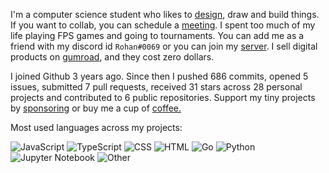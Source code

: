 I'm a computer science student who likes to [design](https://www.behance.net/rohzzn), draw and build things. If you want to collab, you can schedule a [meeting](https://calendly.com/rohzzn/meet). I spent too much of my life playing FPS games and going to tournaments. You can add me as a friend with my discord id `Rohan#0069` or you can join my [server](https://discord.com/invite/gubvkKGskx). I sell digital products on [gumroad](https://rohzzn.gumroad.com/), and they cost zero dollars.

I joined Github 3 years ago. Since then I pushed 686 commits, opened 5 issues, submitted 7 pull requests, received 31 stars across 28 personal projects and contributed to 6 public repositories. Support my tiny projects by [sponsoring](https://github.com/sponsors/rohzzn) or buy me a cup of [coffee.]()

Most used languages across my projects:

![JavaScript](https://img.shields.io/static/v1?style=flat-square&label=%E2%A0%80&color=555&labelColor=%23f1e05a&message=JavaScript%EF%B8%B154.9%25)
![TypeScript](https://img.shields.io/static/v1?style=flat-square&label=%E2%A0%80&color=555&labelColor=%233178c6&message=TypeScript%EF%B8%B120.2%25)
![CSS](https://img.shields.io/static/v1?style=flat-square&label=%E2%A0%80&color=555&labelColor=%23563d7c&message=CSS%EF%B8%B19.3%25)
![HTML](https://img.shields.io/static/v1?style=flat-square&label=%E2%A0%80&color=555&labelColor=%23e34c26&message=HTML%EF%B8%B16.5%25)
![Go](https://img.shields.io/static/v1?style=flat-square&label=%E2%A0%80&color=555&labelColor=%2300ADD8&message=Go%EF%B8%B13.5%25)
![Python](https://img.shields.io/static/v1?style=flat-square&label=%E2%A0%80&color=555&labelColor=%233572A5&message=Python%EF%B8%B12.4%25)
![Jupyter Notebook](https://img.shields.io/static/v1?style=flat-square&label=%E2%A0%80&color=555&labelColor=%23DA5B0B&message=Jupyter%20Notebook%EF%B8%B12.4%25)
![Other](https://img.shields.io/static/v1?style=flat-square&label=%E2%A0%80&color=555&labelColor=%23ededed&message=Other%EF%B8%B10.3%25)

